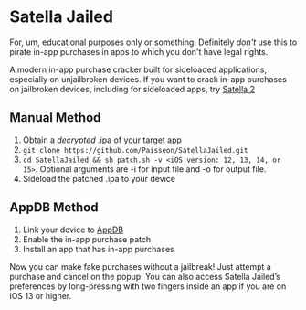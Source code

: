 # Satella Jailed

For, um, educational purposes only or something. Definitely *don't* use this to pirate in-app purchases in apps to which you don't have legal rights.

A modern in-app purchase cracker built for sideloaded applications, especially on unjailbroken devices. If you want to crack in-app purchases on jailbroken devices, including for sideloaded apps, try [Satella 2][1]

## Manual Method

1. Obtain a *decrypted* .ipa of your target app
2. `git clone https://github.com/Paisseon/SatellaJailed.git`
3. `cd SatellaJailed && sh patch.sh -v <iOS version: 12, 13, 14, or 15>`. Optional arguments are -i for input file and -o for output file.
4. Sideload the patched .ipa to your device

## AppDB Method

1. Link your device to [AppDB][2] 
2. Enable the in-app purchase patch
3. Install an app that has in-app purchases

Now you can make fake purchases without a jailbreak! Just attempt a purchase and cancel on the popup. You can also access Satella Jailed’s preferences by long-pressing with two fingers inside an app if you are on iOS 13 or higher.

[1]:	https://github.com/Paisseon/Satella2
[2]:	https://appdb.to/?ref=cb9904cc802fa5380a7aa4c35fe0d0c1
